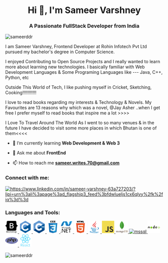 

<h1 align="center">Hi 👋, I'm Sameer Varshney</h1>
<h3 align="center">A Passionate FullStack Developer from India</h3>




<p align="left"> <img src="https://komarev.com/ghpvc/?username=sameerddr&label=Profile%20views&color=0e75b6&style=flat" alt="sameerddr" /> </p>

I am Sameer Varshney, Frontend Developer at Rohin Infotech Pvt Ltd pursued my bachelor's degree in Computer Science.

I enjoyed Contributing to Open Source Projects and I really wanted to learn more about learning new technologies. I basically familiar with Web Development Languages & Some Programing Languages like --- Java, C++, Python, etc 

Outside This World of Tech, I like pushing myself in Cricket, Sketching, Cooking!!!!!!!!!!!

I love to read books regarding my interests & Technology & Novels. My Favourites are 13 reasons why which was a novel, @Jay Asher ..when I get free I prefer myself to read books that inspire me a lot >>>>

I Love To Travel Around The World As I went to so many venues & in the future I have decided to visit some more places in which Bhutan is one of them<<<<



- 🌱 I’m currently learning **Web Development & Web 3**

- 💬 Ask me about **FrontEnd**

- 📫 How to reach me **sameer.writes.70@gmail.com**

<h3 align="left">Connect with me:</h3>
<p align="left">
<a href="https://www.linkedin.com/in/sameer-varshney-63a727203/" target="blank"><img align="center" src="https://raw.githubusercontent.com/rahuldkjain/github-profile-readme-generator/master/src/images/icons/Social/linked-in-alt.svg" alt="https://www.linkedin.com/in/sameer-varshney-63a727203/?lipi=urn%3ali%3apage%3ad_flagship3_feed%3bfdwlueljs1cx6qlvy%2fk%2fiq%3d%3d" height="30" width="40" /></a>
</p>

<h3 align="left">Languages and Tools:</h3>
<p align="left"> <a href="https://getbootstrap.com" target="_blank" rel="noreferrer"> <img src="https://raw.githubusercontent.com/devicons/devicon/master/icons/bootstrap/bootstrap-plain-wordmark.svg" alt="bootstrap" width="40" height="40"/> </a> <a href="https://www.cprogramming.com/" target="_blank" rel="noreferrer"> <img src="https://raw.githubusercontent.com/devicons/devicon/master/icons/c/c-original.svg" alt="c" width="40" height="40"/> </a> <a href="https://www.w3schools.com/cpp/" target="_blank" rel="noreferrer"> <img src="https://raw.githubusercontent.com/devicons/devicon/master/icons/cplusplus/cplusplus-original.svg" alt="cplusplus" width="40" height="40"/> </a> <a href="https://www.w3schools.com/css/" target="_blank" rel="noreferrer"> <img src="https://raw.githubusercontent.com/devicons/devicon/master/icons/css3/css3-original-wordmark.svg" alt="css3" width="40" height="40"/> </a> <a href="https://dotnet.microsoft.com/" target="_blank" rel="noreferrer"> <img src="https://raw.githubusercontent.com/devicons/devicon/master/icons/dot-net/dot-net-original-wordmark.svg" alt="dotnet" width="40" height="40"/> </a> <a href="https://www.w3.org/html/" target="_blank" rel="noreferrer"> <img src="https://raw.githubusercontent.com/devicons/devicon/master/icons/html5/html5-original-wordmark.svg" alt="html5" width="40" height="40"/> </a> <a href="https://www.java.com" target="_blank" rel="noreferrer"> <img src="https://raw.githubusercontent.com/devicons/devicon/master/icons/java/java-original.svg" alt="java" width="40" height="40"/> </a> <a href="https://developer.mozilla.org/en-US/docs/Web/JavaScript" target="_blank" rel="noreferrer"> <img src="https://raw.githubusercontent.com/devicons/devicon/master/icons/javascript/javascript-original.svg" alt="javascript" width="40" height="40"/> </a> <a href="https://www.mongodb.com/" target="_blank" rel="noreferrer"> <img src="https://raw.githubusercontent.com/devicons/devicon/master/icons/mongodb/mongodb-original-wordmark.svg" alt="mongodb" width="40" height="40"/> </a> <a href="https://www.microsoft.com/en-us/sql-server" target="_blank" rel="noreferrer"> <img src="https://www.svgrepo.com/show/303229/microsoft-sql-server-logo.svg" alt="mssql" width="40" height="40"/> </a> <a href="https://nodejs.org" target="_blank" rel="noreferrer"> <img src="https://raw.githubusercontent.com/devicons/devicon/master/icons/nodejs/nodejs-original-wordmark.svg" alt="nodejs" width="40" height="40"/> </a> <a href="https://www.php.net" target="_blank" rel="noreferrer"> <img src="https://raw.githubusercontent.com/devicons/devicon/master/icons/php/php-original.svg" alt="php" width="40" height="40"/> </a> <a href="https://reactjs.org/" target="_blank" rel="noreferrer"> <img src="https://raw.githubusercontent.com/devicons/devicon/master/icons/react/react-original-wordmark.svg" alt="react" width="40" height="40"/> </a> </p>

<p><img align="center" src="https://github-readme-stats.vercel.app/api/top-langs?username=sameerddr&show_icons=true&locale=en&layout=compact" alt="sameerddr" /></p>
